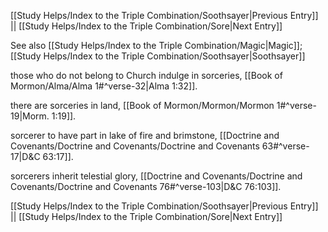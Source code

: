 [[Study Helps/Index to the Triple Combination/Soothsayer|Previous Entry]]  ||  [[Study Helps/Index to the Triple Combination/Sore|Next Entry]]

 See also [[Study Helps/Index to the Triple Combination/Magic|Magic]]; [[Study Helps/Index to the Triple Combination/Soothsayer|Soothsayer]]

 those who do not belong to Church indulge in sorceries, [[Book of Mormon/Alma/Alma 1#^verse-32|Alma 1:32]].

 there are sorceries in land, [[Book of Mormon/Mormon/Mormon 1#^verse-19|Morm. 1:19]].

 sorcerer to have part in lake of fire and brimstone, [[Doctrine and Covenants/Doctrine and Covenants/Doctrine and Covenants 63#^verse-17|D&C 63:17]].

 sorcerers inherit telestial glory, [[Doctrine and Covenants/Doctrine and Covenants/Doctrine and Covenants 76#^verse-103|D&C 76:103]].

[[Study Helps/Index to the Triple Combination/Soothsayer|Previous Entry]]  ||  [[Study Helps/Index to the Triple Combination/Sore|Next Entry]]